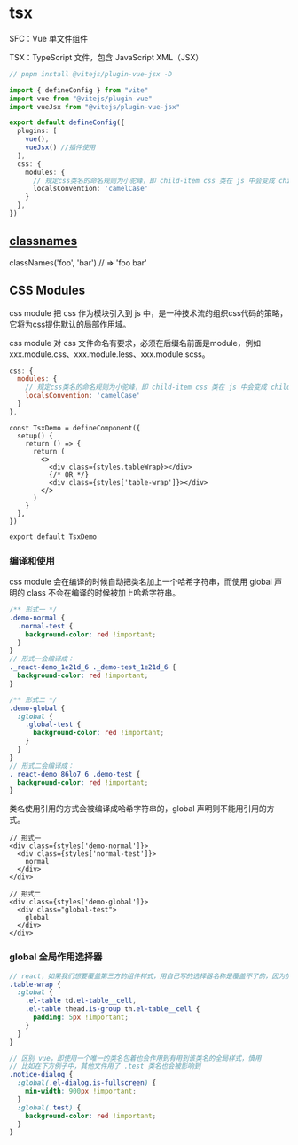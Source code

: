 # tsx

SFC：Vue 单文件组件

TSX：TypeScript 文件，包含 JavaScript XML（JSX）

```ts
// pnpm install @vitejs/plugin-vue-jsx -D

import { defineConfig } from "vite"
import vue from "@vitejs/plugin-vue"
import vueJsx from "@vitejs/plugin-vue-jsx"

export default defineConfig({
  plugins: [
    vue(),
    vueJsx() //插件使用
  ],
  css: {
    modules: {
      // 规定css类名的命名规则为小驼峰，即 child-item css 类在 js 中会变成 childItem 变量
      localsConvention: 'camelCase'
    }
  },
})
```

## [classnames](https://www.npmjs.com/package/classnames)

classNames('foo', 'bar') // => 'foo bar'

## CSS Modules

css module 把 css 作为模块引入到 js 中，是一种技术流的组织css代码的策略，它将为css提供默认的局部作用域。

css module 对 css 文件命名有要求，必须在后缀名前面是module，例如xxx.module.css、xxx.module.less、xxx.module.scss。

```js :vite.config.ts
css: {
  modules: {
    // 规定css类名的命名规则为小驼峰，即 child-item css 类在 js 中会变成 childItem 变量
    localsConvention: 'camelCase'
  }
},
```

```tsx
const TsxDemo = defineComponent({
  setup() {
    return () => {
      return (
        <>
          <div class={styles.tableWrap}></div>
          {/* OR */}
          <div class={styles['table-wrap']}></div>
        </>
      )
    }
  },
})

export default TsxDemo
```

### 编译和使用

css module 会在编译的时候自动把类名加上一个哈希字符串，而使用 global 声明的 class 不会在编译的时候被加上哈希字符串。

```scss :index.module.scss
/** 形式一 */
.demo-normal {
  .normal-test {
    background-color: red !important;
  }
}
// 形式一会编译成：
._react-demo_1e21d_6 ._demo-test_1e21d_6 {
  background-color: red !important;
}

/** 形式二 */
.demo-global {
  :global {
    .global-test {
      background-color: red !important;
    }
  }
}
// 形式二会编译成：
._react-demo_86lo7_6 .demo-test {
  background-color: red !important;
}
```

类名使用引用的方式会被编译成哈希字符串的，global 声明则不能用引用的方式。

```tsx
// 形式一
<div class={styles['demo-normal']}>
  <div class={styles['normal-test']}>
    normal
  </div>
</div>

// 形式二
<div class={styles['demo-global']}>
  <div class="global-test">
    global
  </div>
</div>
```

### global 全局作用选择器

```scss :statistics.module.scss
// react，如果我们想要覆盖第三方的组件样式，用自己写的选择器名称是覆盖不了的，因为加了哈希字符串之后与组件默认样式的选择器名称不匹配；而使用 global 声明的 class，不会在编译的时候被加上哈希字符串，从而可以实现覆盖默认样式的效果。
.table-wrap {
  :global {
    .el-table td.el-table__cell,
    .el-table thead.is-group th.el-table__cell {
      padding: 5px !important;
    }
  }
}

// 区别 vue，即使用一个唯一的类名包着也会作用到有用到该类名的全局样式，慎用
// 比如在下方例子中，其他文件用了 .test 类名也会被影响到
.notice-dialog {
  :global(.el-dialog.is-fullscreen) {
    min-width: 900px !important;
  }
  :global(.test) {
    background-color: red !important;
  }
}
```
